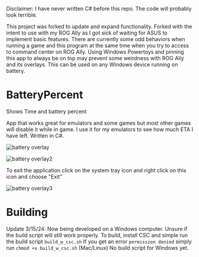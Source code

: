 Disclaimer: I have never written C# before this repo. The code will probably look terrible.

This project was forked to update and expand functionality.
Forked with the intent to use with my ROG Ally as I got sick of waiting for ASUS to implement basic features.
There are currently some odd behaviors when running a game and this program at the same time when you try to access to command center on ROG Ally.
Using Windows Powertoys and pinning this app to always be on top may prevent some weirdness with ROG Ally and its overlays.
This can be used on any Windows device running on battery.


# BatteryPercent
Shows Time and battery percent

App that works great for emulators and some games but most other games will disable it while in game. I use it for my emulators to see how much ETA I have left. Written in C#. 

![battery overlay](https://github.com/victory111111/BatteryPercent/assets/139520397/46a1bab3-baa2-4415-95d4-576fd8882cab)

![battery overlay2](https://github.com/victory111111/BatteryPercent/assets/139520397/57c5cad8-f17d-4381-bda0-a67f3e2549fc)

To exit the application click on the system tray icon and right click on this icon and choose "Exit"

![battery overlay3](https://github.com/victory111111/BatteryPercent/assets/139520397/246a32a9-51d1-40c3-9eb0-159789094328)

# Building
Update 3/15/24: Now being developed on a Windows computer. Unsure if the build script will still work properly.
To build, install CSC and simple run the build script `build_w_csc.sh`
If you get an error `permission denied` simply run `chmod +x build_w_csc.sh` (Mac/Linux)
No build script for Windows yet.
